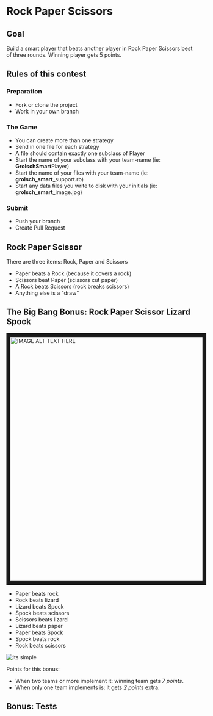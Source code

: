 Rock Paper Scissors
===================

Goal
----

Build a smart player that beats another player in Rock Paper Scissors best of
three rounds. Winning player gets 5 points.


Rules of this contest
---------------------

### Preparation

* Fork or clone the project
* Work in your own branch

### The Game

* You can create more than one strategy
* Send in one file for each strategy
* A file should contain exactly one subclass of Player
* Start the name of your subclass with your team-name (ie: **GrolschSmart**Player)
* Start the name of your files with your team-name (ie: **grolsch_smart**_support.rb)
* Start any data files you write to disk with your initials (ie:
    **grolsch_smart**_image.jpg)

### Submit

* Push your branch
* Create Pull Request


Rock Paper Scissor
------------------

There are three items: Rock, Paper and Scissors

* Paper beats a Rock (because it covers a rock)
* Scissors beat Paper (scissors cut paper)
* A Rock beats Scissors (rock breaks scissors)
* Anything else is a "draw"


The Big Bang Bonus: Rock Paper Scissor Lizard Spock
---------------------------------------------------

<a href="http://www.youtube.com/watch?feature=player_embedded&v=_PUEoDYpUyQ
" target="_blank"><img src="http://img.youtube.com/vi/_PUEoDYpUyQ/0.jpg"
alt="IMAGE ALT TEXT HERE" width="640" border="10" /></a>

* Paper beats rock
* Rock beats lizard
* Lizard beats Spock
* Spock beats scissors
* Scissors beats lizard
* Lizard beats paper
* Paper beats Spock
* Spock beats rock
* Rock beats scissors

![Its simple](http://wordpress.morningside.edu/cdl001/files/2010/09/RockPaperScissorsLizardSpock.jpg "It\'s simple!")

Points for this bonus:

* When two teams or more implement it: winning team gets *7 points*.
* When only one team implements is: it gets *2 points* extra.

Bonus: Tests
------------


